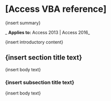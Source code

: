 
# [Access VBA reference]
{insert summary}

 _ **Applies to:** Access 2013 | Access 2016_

{insert introductory content}

## {insert section title text}

{insert body text}


### {insert subsection title text}

{insert body text}

